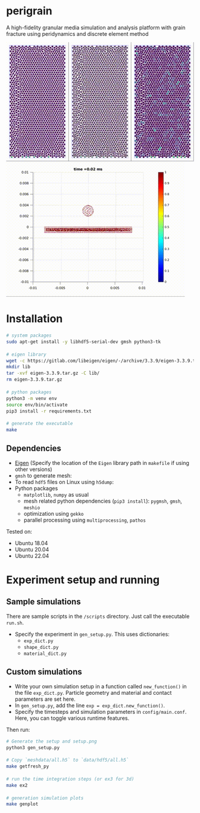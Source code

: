 # perigrain

A high-fidelity granular media simulation and analysis platform with grain fracture using peridynamics and discrete element method

![img](demo/settle_combined_small.gif) ![img](demo/3d_hertzian_small.gif)

# Installation

```bash
# system packages
sudo apt-get install -y libhdf5-serial-dev gmsh python3-tk

# eigen library
wget -c https://gitlab.com/libeigen/eigen/-/archive/3.3.9/eigen-3.3.9.tar.gz 
mkdir lib
tar -xvf eigen-3.3.9.tar.gz -C lib/
rm eigen-3.3.9.tar.gz

# python packages
python3 -m venv env
source env/bin/activate
pip3 install -r requirements.txt

# generate the executable
make 
```

## Dependencies

* [Eigen](http://eigen.tuxfamily.org/index.php?title=Main_Page) (Specify the location of the `Eigen` library path in `makefile` if using other versions)
* `gmsh` to generate mesh:
* To read `hdf5` files on Linux using `h5dump`:
* Python packages
    * `matplotlib`, `numpy` as usual
    * mesh related python dependencies (`pip3 install`): `pygmsh`, `gmsh`, `meshio`
    * optimization using `gekko`
    * parallel processing using `multiprocessing`, `pathos`

Tested on:

- Ubuntu 18.04
- Ubuntu 20.04
- Ubuntu 22.04


# Experiment setup and running


## Sample simulations

There are sample scripts in the `/scripts` directory. Just call the executable `run.sh`.

* Specify the experiment in `gen_setup.py`. This uses dictionaries:
  * `exp_dict.py`
  - `shape_dict.py`
  - `material_dict.py`

## Custom simulations

* Write your own simulation setup in a function called `new_function()` in the file `exp_dict.py`. Particle geometry and material and contact parameters are set here.
* In `gen_setup.py`, add the line `exp = exp_dict.new_function()`.
* Specify the timesteps and simulation parameters in `config/main.conf`. Here, you can toggle various runtime features.

Then run:

```bash
# Generate the setup and setup.png
python3 gen_setup.py

# Copy `meshdata/all.h5` to `data/hdf5/all.h5`
make getfresh_py

# run the time integration steps (or ex3 for 3d)
make ex2

# generation simulation plots
make genplot
```
